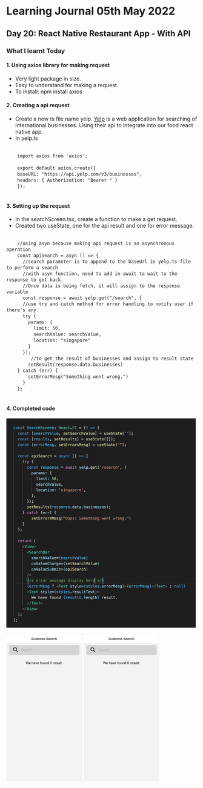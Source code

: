 <h1>Learning Journal 05th May 2022</h1>
<h2>Day 20: React Native Restaurant App - With API</h2>
<h3>What I learnt Today</h3>
<h4>1. Using axios library for making request</h4>
<ul>
  <li>Very light package in size.</li>
  <li>Easy to understand for making a request.</li>
  <li>To install: npm install axios</li>
</ul>
<h4>2. Creating a api request</h4>
<ul>
  <li>Create a new ts file name yelp. <a href="https://www.yelp.com">Yelp</a> is a web application for searching of international businesses. Using their api to integrate into our food react native app.</li>
  <li>In yelp.ts</li>
</ul>

<pre>
  <code>
    import axios from 'axios';

    export default axios.create({
    baseURL: "https://api.yelp.com/v3/businesses",
    headers: { Authorization: "Bearer <apikey>" }
    }); 
  </code>
</pre>

<h4>3. Setting up the request</h4>
<ul>
  <li>In the searchScreen.tsx, create a function to make a get request.</li>
  <li>Created two useState, one for the api result and one for error message.</li>
</ul>

<pre>
  <code>
    //using asyn because making api request is an asynchronous operation
    const apiSearch = asyn () => {
      //search parameter is to append to the baseUrl in yelp.ts file to perform a search
      //with asyn function, need to add in await to wait to the response to get back.
      //Once data is being fetch, it will assign to the response variable
      const response = await yelp.get("/search", {
      //use try and catch method for error handling to notify user if there's any.
      try {
        params: {
          limit: 50,
          searchValue: searchValue,
          location: "singapore"
        }
      });
         //to get the result of businesses and assign to result state
        setResult(response.data.businesses)
    } catch (err) {
        setErrorMesg("Something went wrong.")
      }
    };
  </code>
</pre>

<h4>4. Completed code</h4>
<img src="https://github.com/janson-gan/react-native-training/blob/main/images/Screenshot%202022-05-05%20at%204.42.00%20PM.png" width="500" />
<p float="left">
<img src="https://github.com/janson-gan/react-native-training/blob/main/images/May-05-2022%2016-34-03.gif" width="200" />
<img src="https://github.com/janson-gan/react-native-training/blob/main/images/May-05-2022%2016-35-41.gif" width="200" />
</p>

